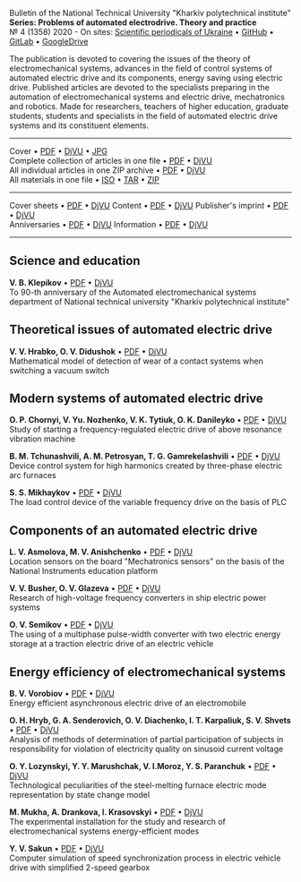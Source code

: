 Bulletin of the National Technical University "Kharkiv polytechnical institute"  
**Series: Problems of automated electrodrive. Theory and practice**  
№ 4 (1358) 2020 - On sites: [Scientific periodicals of Ukraine](http://journals.uran.ua/index.php/2079-8024/issue/view/13389/) • [GitHub](http://paepmag.github.io/magazine/2020_04_1358) • [GitLab](http://paepmag.gitlab.io/magazine/2020_04_1358) • [GoogleDrive](http://drive.google.com/drive/folders/1lFQY6Cr-doNBKJhMSr76nDBAB7u6XzTv)

The publication is devoted to covering the issues of the theory of electromechanical systems, advances in the field of control systems of automated electric drive and its components, energy saving using electric drive.
Published articles are devoted to the specialists preparing in the automation of electromechanical systems and electric drive, mechatronics and robotics.
Made for researchers, teachers of higher education, graduate students, students and specialists in the field of automated electric drive systems and its constituent elements.

---

Cover • [PDF][CoverPDF] • [DjVU][CoverDjVU] • [JPG][CoverJPG]  
Complete collection of articles in one file • [PDF][fullPDF] • [DjVU][fullDjVU]  
All individual articles in one ZIP archive • [PDF][zipPDF] • [DjVU][zipDjVU]  
All materials in one file • [ISO][isoALL] • [TAR][tarALL] • [ZIP][zipALL]

---

Cover sheets • [PDF][p001] • [DjVU][d001] Content • [PDF][p14] • [DjVU][d14] Publisher's imprint • [PDF][p16] • [DjVU][d16]  
Anniversaries • [PDF][p13] • [DjVU][d13] Information • [PDF][p15] • [DjVU][d15]

---

## Science and education ##

**V. B. Klepikov** • [PDF][p00] • [DjVU][d00]  
To 90-th anniversary of the Automated electromechanical systems department of National technical university "Kharkiv polytechnical institute"

## Theoretical issues of automated electric drive ##

**V. V. Hrabko, O. V. Didushok** • [PDF][p01] • [DjVU][d01]  
Mathematical model of detection of wear of a contact systems when switching a vacuum switch

## Modern systems of automated electric drive ##

**O. P. Chornyi, V. Yu. Nozhenko, V. K. Tytiuk, O. K. Danileyko** • [PDF][p02] • [DjVU][d02]  
Study of starting a frequency-regulated electric drive of above resonance vibration machine

**B. M. Tchunashvili, A. M. Petrosyan, T. G. Gamrekelashvili** • [PDF][p03] • [DjVU][d04]  
Device control system for high harmonics created by three-phase electric arc furnaces

**S. S. Mikhaykov** • [PDF][p04] • [DjVU][d04]  
The load control device of the variable frequency drive on the basis of PLC

## Components of an automated electric drive ##

**L. V. Asmolova, M. V. Anishchenko** • [PDF][p05] • [DjVU][d05]  
Location sensors on the board "Mechatronics sensors" on the basis of the National Instruments education platform

**V. V. Busher, O. V. Glazeva** • [PDF][p06] • [DjVU][d06]  
Research of high-voltage frequency converters in ship electric power systems

**O. V. Semikov** • [PDF][p07] • [DjVU][d07]  
The using of a multiphase pulse-width converter with two electric energy storage at a traction electric drive of an electric vehicle

## Energy efficiency of electromechanical systems ##

**B. V. Vorobiov** • [PDF][p08] • [DjVU][d08]  
Energy efficient asynchronous electric drive of an electromobile

**O. H. Hryb, G. A. Senderovich, O. V. Diachenko, I. T. Karpaliuk, S. V. Shvets** • [PDF][p09] • [DjVU][d09]  
Analysis of methods of determination of partial participation of subjects in responsibility for violation of electricity quality on sinusoid current voltage

**O. Y. Lozynskyi, Y. Y. Marushchak, V. I.Moroz, Y. S. Paranchuk** • [PDF][p10] • [DjVU][d10]  
Technological peculiarities of the steel-melting furnace electric mode representation by state change model

**M. Mukha, A. Drankova, I. Krasovskyi** • [PDF][p11] • [DjVU][d11]  
The experimental installation for the study and research of electromechanical systems energy-efficient modes

**Y. V. Sakun** • [PDF][p12] • [DjVU][d12]  
Computer simulation of speed synchronization process in electric vehicle drive with simplified 2-speed gearbox

[CoverPDF]: paep2020_04_1358_cover.pdf
[CoverDjVU]: paep2020_04_1358_cover.djvu
[CoverJPG]: paep2020_04_1358_cover.jpg
[fullPDF]: paep2020_04_1358.pdf
[fullDjVU]: paep2020_04_1358.djvu
[zipPDF]: paep2020_04_1358_pdf.zip
[zipDjVU]: paep2020_04_1358_djvu.zip
[isoALL]: paep2020_04_1358.iso
[zipALL]: paep2020_04_1358.zip
[tarALL]: paep2020_04_1358.tar.gz
[p001]:  pdf/00_1_Titul.pdf
[d001]: djvu/00_1_Titul.djvu
[p00]:  pdf/00_Klepikov.pdf
[d00]: djvu/00_Klepikov.djvu
[p01]:  pdf/01_HrabkoDidushok.pdf
[d01]: djvu/01_HrabkoDidushok.djvu
[p02]:  pdf/02_ChornyiNozhenkoTytiukDanileyko.pdf
[d02]: djvu/02_ChornyiNozhenkoTytiukDanileyko.djvu
[p03]:  pdf/03_TchunashviliPetrosyanGamrekelashvili.pdf
[d03]: djvu/03_TchunashviliPetrosyanGamrekelashvili.djvu
[p04]:  pdf/04_Mikhaykov.pdf
[d04]: djvu/04_Mikhaykov.djvu
[p05]:  pdf/05_AsmolovaAnishchenko.pdf
[d05]: djvu/05_AsmolovaAnishchenko.djvu
[p06]:  pdf/06_BusherGlazeva.pdf
[d06]: djvu/06_BusherGlazeva.djvu
[p07]:  pdf/07_Semikov.pdf
[d07]: djvu/07_Semikov.djvu
[p08]:  pdf/08_Vorobiov.pdf
[d08]: djvu/08_Vorobiov.djvu
[p09]:  pdf/09_HrybSenderovichDiachenkoKarpaliukShvets.pdf
[d09]: djvu/09_HrybSenderovichDiachenkoKarpaliukShvets.djvu
[p10]:  pdf/10_LozynskyiMarushchakMorozParanchuk.pdf
[d10]: djvu/10_LozynskyiMarushchakMorozParanchuk.djvu
[p11]:  pdf/11_MukhaDrankovaKrasovskyi.pdf
[d11]: djvu/11_MukhaDrankovaKrasovskyi.djvu
[p12]:  pdf/12_Sakun.pdf
[d12]: djvu/12_Sakun.djvu
[p13]:  pdf/13_Anniversaries.pdf
[d13]: djvu/13_Anniversaries.djvu
[p14]:  pdf/14_Contents.pdf
[d14]: djvu/14_Contents.djvu
[p15]:  pdf/15_Informations.pdf
[d15]: djvu/15_Informations.djvu
[p16]:  pdf/16_Imprint.pdf
[d16]: djvu/16_Imprint.djvu
